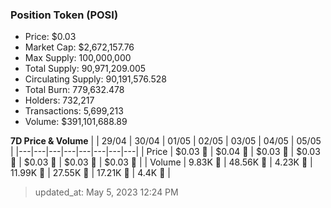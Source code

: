 
  ### Position Token (POSI)
  - Price: $0.03
  - Market Cap: $2,672,157.76
  - Max Supply: 100,000,000
  - Total Supply: 90,971,209.005
  - Circulating Supply: 90,191,576.528
  - Total Burn: 779,632.478
  - Holders: 732,217
  - Transactions: 5,699,213
  - Volume: $391,101,688.89

  **7D Price & Volume**
  | | 29&#x2F;04 | 30&#x2F;04 | 01&#x2F;05 | 02&#x2F;05 | 03&#x2F;05 | 04&#x2F;05 | 05&#x2F;05 |
  |---|---|---|---|---|---|---|---|
  | Price | $0.03 🚀 | $0.04 🚀 | $0.03 🔻 | $0.03 🔻 | $0.03 🔻 | $0.03 🔻 | $0.03 🚀 |
  | Volume | 9.83K 🔻 | 48.56K 🚀 | 4.23K 🔻 | 11.99K 🚀 | 27.55K 🚀 | 17.21K 🔻 | 4.4K 🔻 |

  > updated_at: May 5, 2023 12:24 PM
